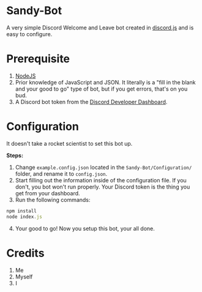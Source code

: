 # Sandy-Bot
 A very simple Discord Welcome and Leave bot created in [discord.js](https://github.com/discordjs/discord.js) and is easy to configure.

# Prerequisite
 1. [NodeJS](https://nodejs.org/)
 2. Prior knowledge of JavaScript and JSON. It literally is a "fill in the blank and your good to go" type of bot, but if you get errors, that's on you bud.
 3. A Discord bot token from the [Discord Developer Dashboard](https://discord.com/developers/applications).

# Configuration
 It doesn't take a rocket scientist to set this bot up.

 **Steps:**
 1. Change `example.config.json` located in the `Sandy-Bot/Configuration/` folder, and rename it to `config.json`.
 2. Start filling out the information inside of the configuration file. If you don't, you bot won't run properly. Your Discord token is the thing you get from your dashboard.
 3. Run the following commands:
 ```js
npm install
node index.js
 ```
 4. Your good to go! Now you setup this bot, your all done.

 # Credits
 1. Me
 2. Myself
 3. I
